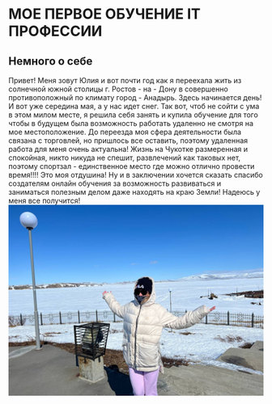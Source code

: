 # МОЕ ПЕРВОЕ ОБУЧЕНИЕ IT ПРОФЕССИИ #
## Немного о себе ##
Привет! Меня зовут Юлия и вот почти год как я переехала жить из солнечной южной столицы г. Ростов - на - Дону в совершенно противоположный по климату  город - Анадырь. Здесь начинается день! И вот уже середина мая, а у нас идет снег. Так вот, чтоб не сойти с ума в этом милом месте, я решила себя занять и купила обучение для того чтобы  в будущем была возможность работать удаленно не смотря на мое местоположение. До переезда моя сфера деятельности была связана с торговлей, но пришлось все оставить, поэтому удаленная работа для меня очень актуальна! 
Жизнь на Чукотке размеренная и спокойная, никто никуда не спешит, развлечений как таковых нет, поэтому спортзал - единственное место где можно отлично провести время!!!! Это моя отдушина!
Ну и в заключении хочется сказать спасибо создателям онлайн обучения за возможность развиваться и заниматься полезным делом даже находять на краю Земли! Надеюсь у меня все получится! 
![alt text](IMG_2008.JPG)
